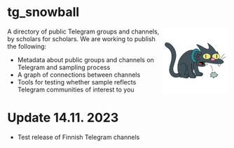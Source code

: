 # tg_snowball

<img src="https://github.com/AleksiKnuutila/tg_snowball/blob/main/snowball.png?raw=true" align="right"
     alt="The cat called Snowball from Simpsons, spitting out a hairball" width="150px" style="transform: rotateX()">

A directory of public Telegram groups and channels, by scholars for scholars. We are working to publish the following:

- Metadata about public groups and channels on Telegram and sampling process
- A graph of connections between channels
- Tools for testing whether sample reflects Telegram communities of interest to you

# Update 14.11. 2023

- Test release of Finnish Telegram channels

